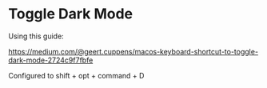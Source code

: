 # Toggle Dark Mode

Using this guide:

https://medium.com/@geert.cuppens/macos-keyboard-shortcut-to-toggle-dark-mode-2724c9f7fbfe

Configured to shift + opt + command + D
